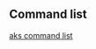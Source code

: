 ## Command list
[aks command list](https://docs.microsoft.com/zh-cn/cli/azure/aks?toc=%2Fzh-cn%2Fazure%2Faks%2FTOC.json&bc=%2Fzh-cn%2Fazure%2Fbread%2Ftoc.json&view=azure-cli-latest#az-aks-browse)  
